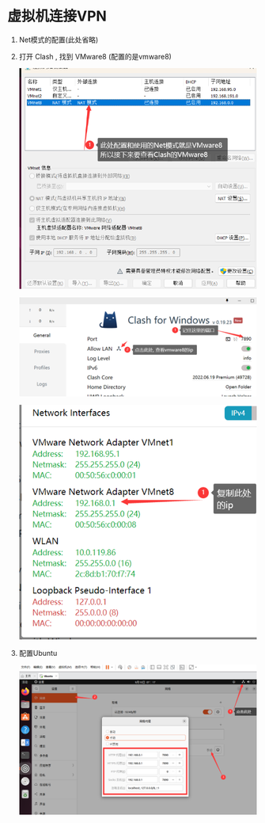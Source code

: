 # 虚拟机连接VPN

1. Net模式的配置(此处省略)

2. 打开 Clash , 找到 VMware8 (配置的是vmware8)

   ![](https://raw.githubusercontent.com/QDGSCLOUD/BJYH_picture/main/img3/image-20230910071435260.png)

   ![](https://raw.githubusercontent.com/QDGSCLOUD/BJYH_picture/main/img3/image-20230910071559530.png)

   ![image-20230910071643484](https://raw.githubusercontent.com/QDGSCLOUD/BJYH_picture/main/img3/image-20230910071643484.png)



3. 配置Ubuntu 

   ![image-20230910071826683](https://raw.githubusercontent.com/QDGSCLOUD/BJYH_picture/main/img3/image-20230910071826683.png)

```

```


